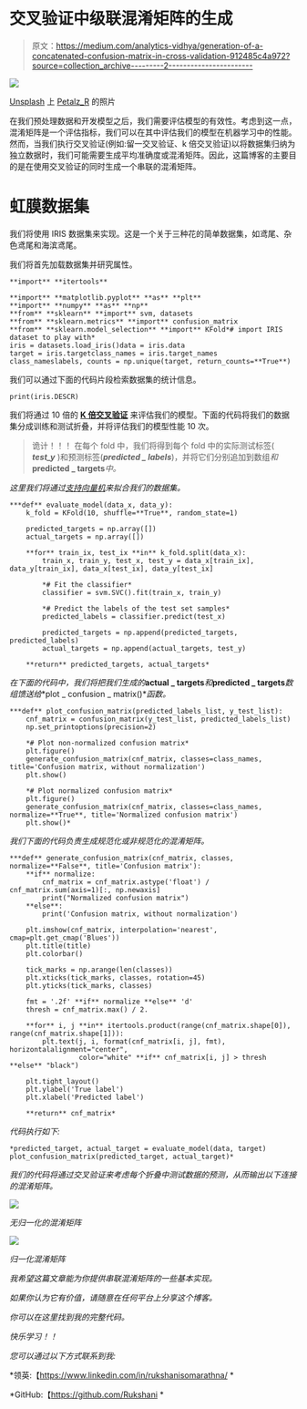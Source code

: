 # 交叉验证中级联混淆矩阵的生成

> 原文：<https://medium.com/analytics-vidhya/generation-of-a-concatenated-confusion-matrix-in-cross-validation-912485c4a972?source=collection_archive---------2----------------------->

![](img/c1914f36f32b274cced6e73fef0eeda2.png)

[Unsplash](https://unsplash.com/) 上 [Petalz_R](https://unsplash.com/@petalz_r/) 的照片

在我们预处理数据和开发模型之后，我们需要评估模型的有效性。考虑到这一点，混淆矩阵是一个评估指标，我们可以在其中评估我们的模型在机器学习中的性能。然而，当我们执行交叉验证(例如:留一交叉验证、k 倍交叉验证)以将数据集归纳为独立数据时，我们可能需要生成平均准确度或混淆矩阵。因此，这篇博客的主要目的是在使用交叉验证的同时生成一个串联的混淆矩阵。

# 虹膜数据集

我们将使用 IRIS 数据集来实现。这是一个关于三种花的简单数据集，如鸢尾、杂色鸢尾和海滨鸢尾。

我们将首先加载数据集并研究属性。

```
**import** **itertools**

**import** **matplotlib.pyplot** **as** **plt**
**import** **numpy** **as** **np**
**from** **sklearn** **import** svm, datasets
**from** **sklearn.metrics** **import** confusion_matrix
**from** **sklearn.model_selection** **import** KFold*# import IRIS dataset to play with*
iris = datasets.load_iris()data = iris.data
target = iris.targetclass_names = iris.target_names
class_nameslabels, counts = np.unique(target, return_counts=**True**)
```

我们可以通过下面的代码片段检索数据集的统计信息。

```
print(iris.DESCR)
```

我们将通过 10 倍的 [**K 倍交叉验证**](https://en.wikipedia.org/wiki/Cross-validation_(statistics)) 来评估我们的模型。下面的代码将我们的数据集分成训练和测试折叠，并将评估我们的模型性能 10 次。

> 诡计！！！
> 在每个 fold 中，我们将得到每个 fold 中的实际测试标签( ***test_y*** )和预测标签(***predicted _ labels***)，并将它们分别追加到数组*和***predicted _ targets***中。*

*这里我们将通过[支持向量机](https://en.wikipedia.org/wiki/Support-vector_machine)来拟合我们的数据集。*

```
***def** evaluate_model(data_x, data_y):
    k_fold = KFold(10, shuffle=**True**, random_state=1)

    predicted_targets = np.array([])
    actual_targets = np.array([])

    **for** train_ix, test_ix **in** k_fold.split(data_x):
        train_x, train_y, test_x, test_y = data_x[train_ix], data_y[train_ix], data_x[test_ix], data_y[test_ix]

        *# Fit the classifier*
        classifier = svm.SVC().fit(train_x, train_y)

        *# Predict the labels of the test set samples*
        predicted_labels = classifier.predict(test_x)

        predicted_targets = np.append(predicted_targets, predicted_labels)
        actual_targets = np.append(actual_targets, test_y)

    **return** predicted_targets, actual_targets*
```

*在下面的代码中，我们将把我们生成的***actual _ targets***和***predicted _ targets***数组馈送给**plot _ confusion _ matrix()**函数。*

```
***def** plot_confusion_matrix(predicted_labels_list, y_test_list):
    cnf_matrix = confusion_matrix(y_test_list, predicted_labels_list)
    np.set_printoptions(precision=2)

    *# Plot non-normalized confusion matrix*
    plt.figure()
    generate_confusion_matrix(cnf_matrix, classes=class_names, title='Confusion matrix, without normalization')
    plt.show()

    *# Plot normalized confusion matrix*
    plt.figure()
    generate_confusion_matrix(cnf_matrix, classes=class_names, normalize=**True**, title='Normalized confusion matrix')
    plt.show()*
```

*我们下面的代码负责生成规范化或非规范化的混淆矩阵。*

```
***def** generate_confusion_matrix(cnf_matrix, classes, normalize=**False**, title='Confusion matrix'):
    **if** normalize:
        cnf_matrix = cnf_matrix.astype('float') / cnf_matrix.sum(axis=1)[:, np.newaxis]
        print("Normalized confusion matrix")
    **else**:
        print('Confusion matrix, without normalization')

    plt.imshow(cnf_matrix, interpolation='nearest', cmap=plt.get_cmap('Blues'))
    plt.title(title)
    plt.colorbar()

    tick_marks = np.arange(len(classes))
    plt.xticks(tick_marks, classes, rotation=45)
    plt.yticks(tick_marks, classes)

    fmt = '.2f' **if** normalize **else** 'd'
    thresh = cnf_matrix.max() / 2.

    **for** i, j **in** itertools.product(range(cnf_matrix.shape[0]), range(cnf_matrix.shape[1])):
        plt.text(j, i, format(cnf_matrix[i, j], fmt), horizontalalignment="center",
                 color="white" **if** cnf_matrix[i, j] > thresh **else** "black")

    plt.tight_layout()
    plt.ylabel('True label')
    plt.xlabel('Predicted label')

    **return** cnf_matrix*
```

*代码执行如下:*

```
*predicted_target, actual_target = evaluate_model(data, target)
plot_confusion_matrix(predicted_target, actual_target)*
```

*我们的代码将通过交叉验证来考虑每个折叠中测试数据的预测，从而输出以下连接的混淆矩阵。*

*![](img/d76c35f57f8ebe4c829c062f027da0ac.png)*

*无归一化的混淆矩阵*

*![](img/8d1b13ddfc30cd7b3254e6208c2ed43e.png)*

*归一化混淆矩阵*

*我希望这篇文章能为你提供串联混淆矩阵的一些基本实现。*

*如果你认为它有价值，请随意在任何平台上分享这个博客。*

*你可以在这里找到我的完整代码。*

*快乐学习！！*

*您可以通过以下方式联系到我:*

*领英:【https://www.linkedin.com/in/rukshanisomarathna/ *

*GitHub:【https://github.com/Rukshani *